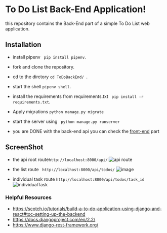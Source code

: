 # To Do List Back-End Application!
this repository contains the Back-End part of a simple To Do List web application.



## Installation
- install pipenv ``` pip install pipenv```.
- fork and clone the repository.
- cd to the dirctory ```cd ToDoBackEnd/ ```.
- start the shell ``` pipenv shell ```.
-  install the requirements from requirements.txt
 ``` pip install -r requirements.txt```.
- Apply migrations  ``` python manage.py migrate ``` 
- start the server using ``` python manage.py runserver```

- you are DONE with the back-end api you can check the [front-end](https://github.com/HatoonMo/TodoFrontEnd "ToDoFrontEnd") part 
## ScreenShot
- the api root route``` http://localhost:8000/api/ ```
![api route](https://user-images.githubusercontent.com/19895545/62418412-f2f14000-b670-11e9-963c-e35baa6fb4d5.PNG)

- the list route ``` http://localhost:8000/api/todos/```
![image](https://user-images.githubusercontent.com/19895545/62418401-cf2dfa00-b670-11e9-8208-240e6a5403ac.png)

- individual task route ```http://localhost:8000/api/todos/task_id```
 ![individualTask](https://user-images.githubusercontent.com/19895545/62418410-f08ee600-b670-11e9-9431-39cfa9580cda.PNG)
 
 ### Helpful Resources
 - https://scotch.io/tutorials/build-a-to-do-application-using-django-and-react#toc-setting-up-the-backend
 - https://docs.djangoproject.com/en/2.2/
 - https://www.django-rest-framework.org/
 
